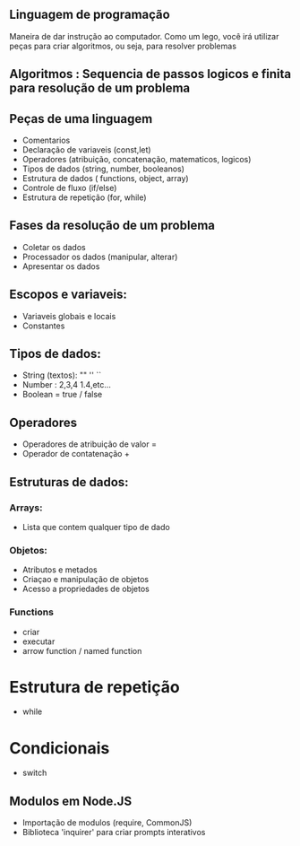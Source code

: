 ## Linguagem de programação

Maneira de dar instrução ao computador.
Como um lego, você irá utilizar peças para criar algoritmos, ou seja, para resolver problemas

## **Algoritmos** : Sequencia de passos logicos e finita para resolução de um problema

## Peças de uma linguagem

- Comentarios
- Declaração de variaveis (const,let)
- Operadores (atribuição, concatenação, matematicos, logicos)
- Tipos de dados (string, number, booleanos)
- Estrutura de dados ( functions, object, array)
- Controle de fluxo (if/else)
- Estrutura de repetição (for, while)

## Fases da resolução de um problema

- Coletar os dados
- Processador os dados (manipular, alterar)
- Apresentar os dados 

## Escopos e variaveis:

- Variaveis globais e locais
- Constantes

## Tipos de dados:

- String (textos): "" '' ``
- Number : 2,3,4 1.4,etc...
- Boolean = true / false

## Operadores

- Operadores de atribuição de valor =
- Operador de contatenação +

## Estruturas de dados:

### Arrays:
- Lista que contem qualquer tipo de dado

### Objetos:

- Atributos e metados
- Criaçao e manipulação de objetos
- Acesso a propriedades de objetos

### Functions 
- criar
- executar
- arrow function / named function

# Estrutura de repetição
- while

# Condicionais
- switch

## Modulos em Node.JS

- Importação de modulos (require, CommonJS)
- Biblioteca 'inquirer' para criar prompts interativos